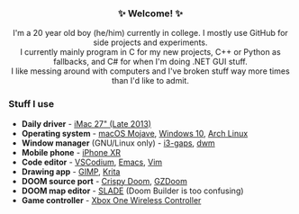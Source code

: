 <h3 align="center">✨ Welcome! ✨</h3>
<p align="center">
I'm a 20 year old boy (he/him) currently in college. I mostly use GitHub for side projects and experiments.<br>
I currently mainly program in C for my new projects, C++ or Python as fallbacks, and C# for when I'm doing .NET GUI stuff.<br>
I like messing around with computers and I've broken stuff way more times than I'd like to admit.
</p>

### Stuff I use
- **Daily driver** - [iMac 27" (Late 2013)](https://support.apple.com/kb/sp688?locale=en_GB)
- **Operating system** - [macOS Mojave](https://web.archive.org/web/20190901002230/https://www.apple.com/macos/mojave/), [Windows 10](https://www.microsoft.com/en-gb/windows/windows-10-specifications), [Arch Linux](https://archlinux.org)
- **Window manager** (GNU/Linux only) - [i3-gaps](https://github.com/Airblader/i3), [dwm](https://dwm.suckless.org)
- **Mobile phone** - [iPhone XR](https://www.apple.com/iphone-xr/specs/)
- **Code editor** - [VSCodium](https://github.com/vscodium/vscodium/), [Emacs](https://github.com/That1M8Head/.emacs.d), [Vim](https://gist.github.com/That1M8Head/6e09c00617abbd561ad84e9442fb14d3#file-vimrc)
- **Drawing app** - [GIMP](https://www.gimp.org/), [Krita](https://krita.org)
- **DOOM source port** - [Crispy Doom](https://www.chocolate-doom.org/wiki/index.php/Crispy_Doom), [GZDoom](https://zdoom.org/index)
- **DOOM map editor** - [SLADE](https://slade.mancubus.net/) (Doom Builder is too confusing)
- **Game controller** - [Xbox One Wireless Controller](https://www.xbox.com/en-GB/accessories/controllers/blue-wireless-controller)
</p>
